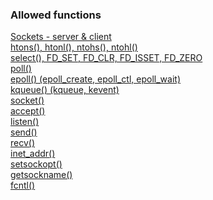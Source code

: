 <h3>Allowed functions</h3>
<a href="https://www.bogotobogo.com/cplusplus/sockets_server_client.php" target="_blank">Sockets - server & client</a><br>
<a href="https://www.gta.ufrj.br/ensino/eel878/sockets/htonsman.html" target="_blank">htons(), htonl(), ntohs(), ntohl()</a><br>
<a href="https://www.tutorialspoint.com/unix_system_calls/_newselect.htm" target="_blank">select(), FD_SET, FD_CLR, FD_ISSET, FD_ZERO</a><br>
<a href="http://www.unixguide.net/unix/programming/2.1.2.shtml" target="_blank">poll()</a><br>
<a href="https://suchprogramming.com/epoll-in-3-easy-steps/" target="_blank">epoll() (epoll_create, epoll_ctl, epoll_wait)</a><br>
<a href="https://wiki.netbsd.org/tutorials/kqueue_tutorial/" target="_blank">kqueue() (kqueue, kevent)</a><br>
<a href="https://www.geeksforgeeks.org/socket-programming-cc/" target="_blank">socket()</a><br>
<a href="https://www.ibm.com/docs/en/zos/2.3.0?topic=functions-accept-accept-new-connection-socket" target="_blank">accept()</a><br>
<a href="https://www.ibm.com/docs/en/zos/2.4.0?topic=functions-listen-prepare-server-incoming-client-requests" target="_blank">listen()</a><br>
<a href="https://www.ibm.com/docs/en/zos/2.1.0?topic=functions-send-send-data-socket" target="_blank">send()</a><br>
<a href="https://www.ibm.com/docs/en/zos/2.3.0?topic=functions-recv-receive-data-socket" target="_blank">recv()</a><br>
<a href="https://pubs.opengroup.org/onlinepubs/009695399/functions/inet_addr.html" target="_blank">inet_addr()</a><br>
<a href="https://www.ibm.com/docs/en/zos/2.2.0?topic=functions-setsockopt-set-options-associated-socket" target="_blank">setsockopt()</a><br>
<a href="https://www.ibm.com/docs/en/zos/2.2.0?topic=functions-getsockname-get-name-socket" target="_blank">getsockname()</a><br>
<a href="https://www.ibm.com/docs/en/zvse/6.2?topic=SSB27H_6.2.0/fa2ti_call_fcntl.html" target="_blank">fcntl()</a><br>
